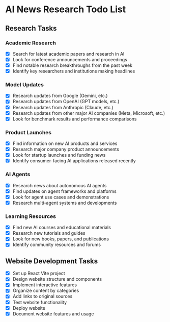 # AI News Research Todo List

## Research Tasks

### Academic Research
- [x] Search for latest academic papers and research in AI
- [x] Look for conference announcements and proceedings
- [x] Find notable research breakthroughs from the past week
- [x] Identify key researchers and institutions making headlines

### Model Updates
- [x] Research updates from Google (Gemini, etc.)
- [x] Research updates from OpenAI (GPT models, etc.)
- [x] Research updates from Anthropic (Claude, etc.)
- [x] Research updates from other major AI companies (Meta, Microsoft, etc.)
- [x] Look for benchmark results and performance comparisons

### Product Launches
- [x] Find information on new AI products and services
- [x] Research major company product announcements
- [x] Look for startup launches and funding news
- [x] Identify consumer-facing AI applications released recently

### AI Agents
- [x] Research news about autonomous AI agents
- [x] Find updates on agent frameworks and platforms
- [x] Look for agent use cases and demonstrations
- [x] Research multi-agent systems and developments

### Learning Resources
- [x] Find new AI courses and educational materials
- [x] Research new tutorials and guides
- [x] Look for new books, papers, and publications
- [x] Identify community resources and forums

## Website Development Tasks

- [x] Set up React Vite project
- [x] Design website structure and components
- [x] Implement interactive features
- [x] Organize content by categories
- [x] Add links to original sources
- [x] Test website functionality
- [x] Deploy website
- [x] Document website features and usage
